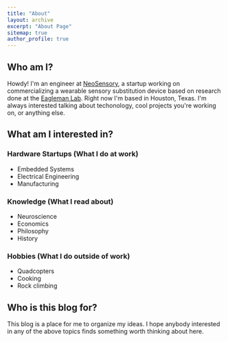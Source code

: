 ```yaml
---
title: "About"
layout: archive
excerpt: "About Page"
sitemap: true
author_profile: true
---
```


Who am I?
----


Howdy! I'm an engineer at [NeoSensory](http://www.neosensory.com), a startup working on commercializing a wearable sensory substitution device based on research done at the [Eagleman Lab](http://www.eaglemanlab.net/). Right now I'm based in Houston, Texas. I'm always interested talking about techonology, cool projects you're working on, or anything else. 


What am I interested in?
----

### Hardware Startups (What I do at work)
  * Embedded Systems 
  * Electrical Engineering
  * Manufacturing

### Knowledge (What I read about)
  * Neuroscience
  * Economics
  * Philosophy
  * History

### Hobbies (What I do outside of work)
  * Quadcopters
  * Cooking
  * Rock climbing  
 
Who is this blog for? 
----

This blog is a place for me to organize my ideas. I hope anybody interested in any of the above topics finds something worth thinking about here. 
